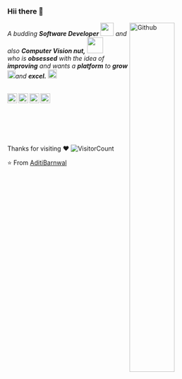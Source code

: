 ### Hii there 💜
  
  
  
  
  
  <!-- Any image aligned to the right. Beware the width -->
<img width="45%" align="right" alt="Github" src="https://images-cdn.newscred.com/Zz04NjA3ZjljMjQ0ODkxMWViOWRjYzU1OGJkNjI1ZjVkZA==" />
<p>
  <em>
    A budding <b>Software Developer</b> <img src="https://github.com/TheDudeThatCode/TheDudeThatCode/blob/master/Assets/Developer.gif" width="30px"> and also <b>Computer Vision nut,</b>&nbsp;<img src="https://github.com/TheDudeThatCode/TheDudeThatCode/blob/master/Assets/Designer.gif" width="36px"><br>who is <b>obsessed</b>
    with the idea of <b>improving</b> and wants a <b>platform</b> to 
    <b>grow</b> <img src="https://github.com/TheDudeThatCode/TheDudeThatCode/blob/master/Assets/Rocket.gif" width="18px">and 
    <b>excel.</b> <img src="https://github.com/TheDudeThatCode/TheDudeThatCode/blob/master/Assets/Medal.gif" width="20px">
  </em>  
</p>


 <br>
 <a href="https://twitter.com/aditi_barnwal_">
  <img align="left" alt="Aditi's Twitter" width="22px" src="https://cdn.jsdelivr.net/npm/simple-icons@v3/icons/twitter.svg" />
</a>
<a href="https://github.com/AditiBarnwal">
  <img align="left" alt="Aditi's Github" width="22px" src="https://cdn.jsdelivr.net/npm/simple-icons@v3/icons/github.svg" />
</a>
<a href="https://www.instagram.com/ad_barnwal/">
  <img align="left" alt="Aditi's Instagram" width="22px" src="https://cdn.jsdelivr.net/npm/simple-icons@v3/icons/instagram.svg" />
</a>
<a href="https://www.facebook.com/aditi.barnwal.9210/">
  <img align="left" alt="Aditi's Facebook" width="22px" src="https://cdn.jsdelivr.net/npm/simple-icons@v3/icons/facebook.svg" />
</a>
<br><br>
 <br><br><br><br>
 
Thanks for visiting :heart:
![VisitorCount](https://profile-counter.glitch.me/AditiBarnwal/count.svg)

⭐️ From [AditiBarnwal](https://github.com/AditiBarnwal)







<!--
<img src="https://media.giphy.com/media/LnQjpWaON8nhr21vNW/giphy.gif" width="60"> <em><b>I love connecting with different people</b>
 so if you want to say <b>hi, I'll be happy to meet you more!</b> :)</em>

<img width="55%" align="right" alt="Github" src="https://raw.githubusercontent.com/onimur/.github/master/.resources/git-header.svg" />

**AditiBarnwal/AditiBarnwal** is a ✨ _special_ ✨ repository because its `README.md` (this file) appears on your GitHub profile.

Here are some ideas to get you started:

- 🔭 I’m currently working on ...
- 🌱 I’m currently learning ...
- 👯 I’m looking to collaborate on ...
- 🤔 I’m looking for help with ...
- 💬 Ask me about ...
- 📫 How to reach me: ...
- 😄 Pronouns: ...
- ⚡ Fun fact: ...
-->
